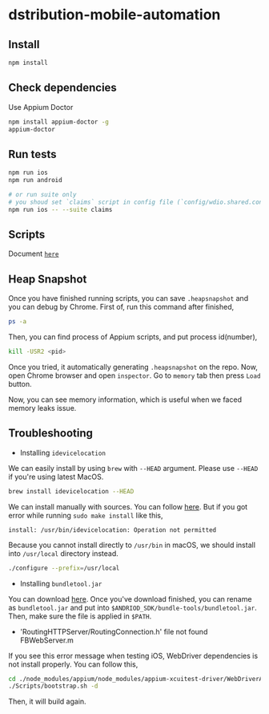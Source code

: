 # dstribution-mobile-automation

## Install

```bash
npm install
```

## Check dependencies

Use Appium Doctor

```bash
npm install appium-doctor -g
appium-doctor
```

## Run tests

```bash
npm run ios
npm run android

# or run suite only
# you shoud set `claims` script in config file (`config/wdio.shared.conf.js`)
npm run ios -- --suite claims
```

## Scripts

Document [`here`](./scripts/README.md)

## Heap Snapshot

Once you have finished running scripts, you can save `.heapsnapshot` and you can debug by Chrome. First of, run this command after finished,

```bash
ps -a
```

Then, you can find process of Appium scripts, and put process id(number),

```bash
kill -USR2 <pid>
```

Once you tried, it automatically generating `.heapsnapshot` on the repo. Now, open Chrome browser and open `inspector`. Go to `memory` tab then press `Load` button.

Now, you can see memory information, which is useful when we faced memory leaks issue.

## Troubleshooting

- Installing `idevicelocation`

We can easily install by using `brew` with `--HEAD` argument. Please use `--HEAD` if you're using latest MacOS.

```bash
brew install idevicelocation --HEAD
```

We can install manually with sources. You can follow [here](https://github.com/JonGabilondoAngulo/idevicelocation). But if you got error while running `sudo make install` like this,

```
install: /usr/bin/idevicelocation: Operation not permitted
```

Because you cannot install directly to `/usr/bin` in macOS, we should install into `/usr/local` directory instead.

```bash
./configure --prefix=/usr/local
```

- Installing `bundletool.jar`

You can download [here](https://github.com/google/bundletool/releases). Once you've download finished, you can rename as `bundletool.jar` and put into `$ANDRIOD_SDK/bundle-tools/bundletool.jar`. Then, make sure the file is applied in `$PATH`.

- 'RoutingHTTPServer/RoutingConnection.h' file not found FBWebServer.m

If you see this error message when testing iOS, WebDriver dependencies is not install properly. You can follow this,

```bash
cd ./node_modules/appium/node_modules/appium-xcuitest-driver/WebDriverAgent
./Scripts/bootstrap.sh -d
```

Then, it will build again.
